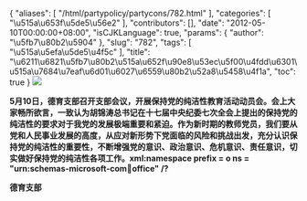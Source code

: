 {
    "aliases": [
        "/html/partypolicy/partycons/782.html"
    ],
    "categories": [
        "\u515a\u653f\u5de5\u56e2"
    ],
    "contributors": [],
    "date": "2012-05-10T00:00:00+08:00",
    "isCJKLanguage": true,
    "params": {
        "author": "\u5fb7\u80b2\u5904"
    },
    "slug": "782",
    "tags": [
        "\u515a\u5efa\u5de5\u4f5c"
    ],
    "title": "\u6211\u6821\u5fb7\u80b2\u515a\u652f\u90e8\u53ec\u5f00\u4fdd\u6301\u515a\u7684\u7eaf\u6d01\u6027\u6559\u80b2\u52a8\u5458\u4f1a",
    "toc": true
}
**![](https://cdn.tfls.online/mirror/full/aae67b9e83a398ff66f671464f5aeca16b7c78af.jpg)**

**5月10日，德育支部召开支部会议，开展保持党的纯洁性教育活动动员会。会上大家畅所欲言，一致认为胡锦涛总书记在十七届中央纪委七次全会上提出的保持党的纯洁性的要求对于我党的发展极端重要和紧迫。作为新时期的教师党员，我们要从党和人民事业发展的高度，从应对新形势下党面临的风险和挑战出发，充分认识保持党的纯洁性的重要性，不断增强党的意识、政治意识、危机意识、责任意识，切实做好保持党的纯洁性各项工作。xml:namespace prefix = o ns = "urn:schemas-microsoft-com:office:office" /?**

**德育支部**


